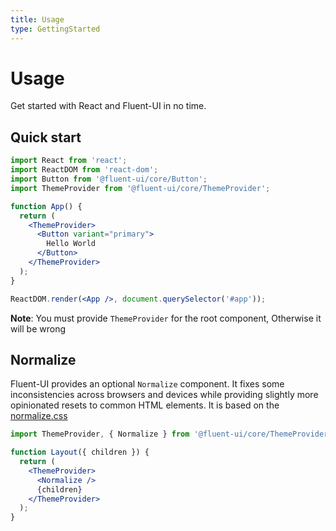 ```yaml
---
title: Usage
type: GettingStarted
---
```


# Usage

<p class="description">Get started with React and Fluent-UI in no time.</p>

## Quick start

```jsx
import React from 'react';
import ReactDOM from 'react-dom';
import Button from '@fluent-ui/core/Button';
import ThemeProvider from '@fluent-ui/core/ThemeProvider';

function App() {
  return (
    <ThemeProvider>
      <Button variant="primary">
        Hello World
      </Button>
    </ThemeProvider>
  );
}

ReactDOM.render(<App />, document.querySelector('#app'));
```

**Note**: You must provide `ThemeProvider` for the root component, Otherwise it will be wrong

## Normalize

Fluent-UI provides an optional `Normalize` component. It fixes some inconsistencies across browsers and devices while providing slightly more opinionated resets to common HTML elements.
It is based on the [normalize.css](https://github.com/necolas/normalize.css)

```jsx
import ThemeProvider, { Normalize } from '@fluent-ui/core/ThemeProvider';

function Layout({ children }) {
  return (
    <ThemeProvider>
      <Normalize />
      {children}
    </ThemeProvider>
  );
}
```
